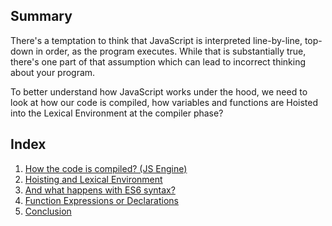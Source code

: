 ## Summary

There's a temptation to think that JavaScript is interpreted line-by-line, top-down in order, as the program executes. While that is substantially true, there's one part of that assumption which can lead to incorrect thinking about your program.

To better understand how JavaScript works under the hood, we need to look at how our code is compiled, how variables and functions are Hoisted into the Lexical Environment at the compiler phase?

## Index

1. [How the code is compiled? (JS Engine)](./Article.md/#how-the-code-is-compiled)
2. [Hoisting and Lexical Environment](./Article#hoisting-and-lexical-environment)
3. [And what happens with ES6 syntax?](./Article#and-what-happens-with-es6-syntax)
4. [Function Expressions or Declarations](./Article#function-expressions-or-declarations)
5. [Conclusion](./Article#conclusion)

